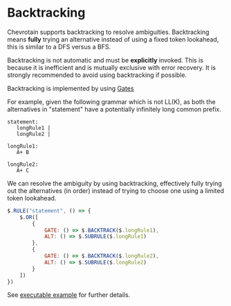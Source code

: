 # Backtracking

Chevrotain supports backtracking to resolve ambiguities.
Backtracking means **fully** trying an alternative instead of using a fixed
token lookahead, this is similar to a DFS versus a BFS.

Backtracking is not automatic and must be **explicitly** invoked.
This is because it is inefficient and is mutually exclusive with error recovery.
It is strongly recommended to avoid using backtracking if possible.

Backtracking is implemented by using [Gates](http://sap.github.io/chevrotain/docs/features/gates.html)

For example, given the following grammar which is not LL(K), as
both the alternatives in "statement" have a potentially infinitely long common prefix.

```antlr
statement:
   longRule1 |
   longRule2 |

longRule1:
   A+ B

longRule2:
   A+ C
```

We can resolve the ambiguity by using backtracking, effectively fully trying out
the alternatives (in order) instead of trying to choose one using a limited token lookahead.

```javascript
$.RULE("statement", () => {
    $.OR([
        {
            GATE: () => $.BACKTRACK($.longRule1),
            ALT: () => $.SUBRULE($.longRule1)
        },
        {
            GATE: () => $.BACKTRACK($.longRule2),
            ALT: () => $.SUBRULE($.longRule2)
        }
    ])
})
```

See [executable example](https://github.com/SAP/chevrotain/tree/master/examples/parser/backtracking)
for further details.
